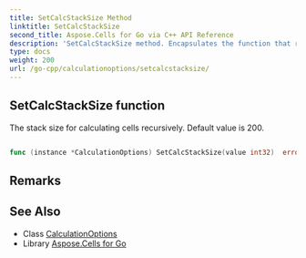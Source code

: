 ```yaml
---
title: SetCalcStackSize Method 
linktitle: SetCalcStackSize
second_title: Aspose.Cells for Go via C++ API Reference
description: 'SetCalcStackSize method. Encapsulates the function that represents setcalcstacksize in Go.'
type: docs
weight: 200
url: /go-cpp/calculationoptions/setcalcstacksize/
---
```


## SetCalcStackSize function

The stack size for calculating cells recursively. Default value is 200.

```go

func (instance *CalculationOptions) SetCalcStackSize(value int32)  error

```

## Remarks


## See Also

* Class [CalculationOptions](../)
* Library [Aspose.Cells for Go](../../)
